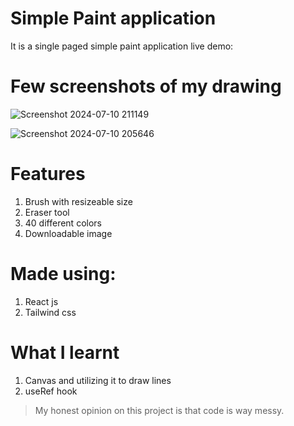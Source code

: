 # Simple Paint application

It is a single paged simple paint application
live demo: 

# Few screenshots of my drawing
![Screenshot 2024-07-10 211149](https://github.com/BikramGhart1/Simple-Paint/assets/132071114/57d0bb66-67f0-4df0-96d7-799dc579503d)

![Screenshot 2024-07-10 205646](https://github.com/BikramGhart1/Simple-Paint/assets/132071114/32da1352-b904-4bc6-8e4e-c1dc2f1e8355)

# Features
1. Brush with resizeable size
2. Eraser tool
3. 40 different colors
4. Downloadable image

# Made using:
1. React js
2. Tailwind css

# What I learnt
1. Canvas and utilizing it to draw lines
2. useRef hook

> My honest opinion on this project is that code is way messy.

